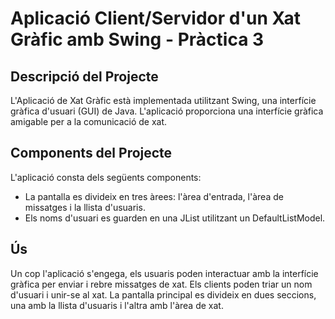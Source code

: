 # Aplicació Client/Servidor d'un Xat Gràfic amb Swing - Pràctica 3

## Descripció del Projecte
L'Aplicació de Xat Gràfic està implementada utilitzant Swing, una interfície gràfica d'usuari (GUI) de Java. L'aplicació proporciona una interfície gràfica amigable per a la comunicació de xat.

## Components del Projecte
L'aplicació consta dels següents components:
- La pantalla es divideix en tres àrees: l'àrea d'entrada, l'àrea de missatges i la llista d'usuaris.
- Els noms d'usuari es guarden en una JList utilitzant un DefaultListModel.

## Ús
Un cop l'aplicació s'engega, els usuaris poden interactuar amb la interfície gràfica per enviar i rebre missatges de xat. Els clients poden triar un nom d'usuari i unir-se al xat. La pantalla principal es divideix en dues seccions, una amb la llista d'usuaris i l'altra amb l'àrea de xat.
